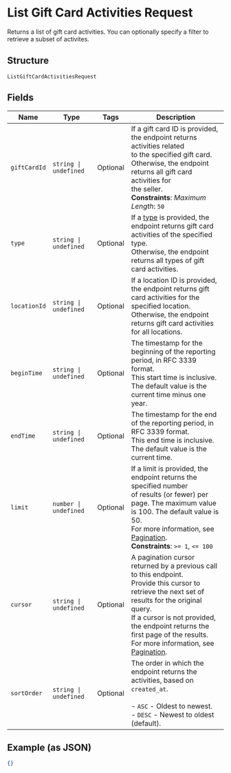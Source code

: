 
# List Gift Card Activities Request

Returns a list of gift card activities. You can optionally specify a filter to retrieve a
subset of activites.

## Structure

`ListGiftCardActivitiesRequest`

## Fields

| Name | Type | Tags | Description |
|  --- | --- | --- | --- |
| `giftCardId` | `string \| undefined` | Optional | If a gift card ID is provided, the endpoint returns activities related<br>to the specified gift card. Otherwise, the endpoint returns all gift card activities for<br>the seller.<br>**Constraints**: *Maximum Length*: `50` |
| `type` | `string \| undefined` | Optional | If a [type](../../doc/models/gift-card-activity-type.md) is provided, the endpoint returns gift card activities of the specified type.<br>Otherwise, the endpoint returns all types of gift card activities. |
| `locationId` | `string \| undefined` | Optional | If a location ID is provided, the endpoint returns gift card activities for the specified location.<br>Otherwise, the endpoint returns gift card activities for all locations. |
| `beginTime` | `string \| undefined` | Optional | The timestamp for the beginning of the reporting period, in RFC 3339 format.<br>This start time is inclusive. The default value is the current time minus one year. |
| `endTime` | `string \| undefined` | Optional | The timestamp for the end of the reporting period, in RFC 3339 format.<br>This end time is inclusive. The default value is the current time. |
| `limit` | `number \| undefined` | Optional | If a limit is provided, the endpoint returns the specified number<br>of results (or fewer) per page. The maximum value is 100. The default value is 50.<br>For more information, see [Pagination](../../https://developer.squareup.com/docs/working-with-apis/pagination).<br>**Constraints**: `>= 1`, `<= 100` |
| `cursor` | `string \| undefined` | Optional | A pagination cursor returned by a previous call to this endpoint.<br>Provide this cursor to retrieve the next set of results for the original query.<br>If a cursor is not provided, the endpoint returns the first page of the results.<br>For more information, see [Pagination](../../https://developer.squareup.com/docs/working-with-apis/pagination). |
| `sortOrder` | `string \| undefined` | Optional | The order in which the endpoint returns the activities, based on `created_at`.<br><br>- `ASC` - Oldest to newest.<br>- `DESC` - Newest to oldest (default). |

## Example (as JSON)

```json
{}
```

